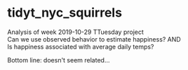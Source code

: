 # tidyt_nyc_squirrels
Analysis of week 2019-10-29 TTuesday project  
Can we use observed behavior to estimate happiness? AND  
Is happiness associated with average daily temps?

Bottom line: doesn't seem related...

